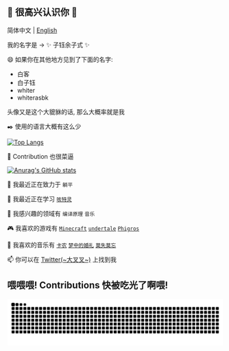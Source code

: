 ## 👋 很高兴认识你 👋

简体中文 | [English](https://#) 

我的名字是 -> ✨ 子钰余子式 ✨

😄 如果你在其他地方见到了下面的名字: 
 
 - 白客
 - 白子钰
 - whiter
 - whiterasbk

头像又是这个大貔貅的话, 那么大概率就是我

✒️ 使用的语言大概有这么少

[![Top Langs](https://github-readme-stats.vercel.app/api/top-langs/?username=whiterasbk&layout=compact)](https://github.com/anuraghazra/github-readme-stats)

🚩 Contribution 也很菜逼

[![Anurag's GitHub stats](https://github-readme-stats.vercel.app/api?username=whiterasbk)](https://github.com/anuraghazra/github-readme-stats)

🔭 我最近正在致力于 `躺平`

🌱 我最近正在学习 [`咳特灵`](https://kotlinlang.org)

💝 我感兴趣的领域有 `编译原理` `音乐`

🎮 我喜欢的游戏有 [`Minecraft`](https://www.minecraft.net/) [`undertale`](https://undertale.com/) [`Phigros`](https://play.google.com/store/apps/details?id=com.PigeonGames.Phigros)

🎼 我喜欢的音乐有 [`卡农`](https://www.youtube.com/watch?v=Ptk_1Dc2iPY) [`梦中的婚礼`](https://www.youtube.com/watch?v=FoCG-WNsZio) [`莫失莫忘`](https://www.youtube.com/watch?v=xTRVZbHjmbc)

📫 你可以在 [Twitter(~大叉叉~)](https://twitter.com/whiterasbk) 上找到我


## 喂喂喂! Contributions 快被吃光了啊喂!

![](https://github.com/whiterasbk/whiterasbk/blob/snake-output/github-contribution-grid-snake.svg)

<!--
**whiterasbk/whiterasbk** is a ✨ _special_ ✨ repository because its `README.md` (this file) appears on your GitHub profile.

Here are some ideas to get you started:

- 🔭 I’m currently working on ...
- 🌱 I’m currently learning ...
- 👯 I’m looking to collaborate on ...
- 🤔 I’m looking for help with ...
- 💬 Ask me about ...
- 📫 How to reach me: ...
- 😄 Pronouns: ...
- ⚡ Fun fact: ...
-->

